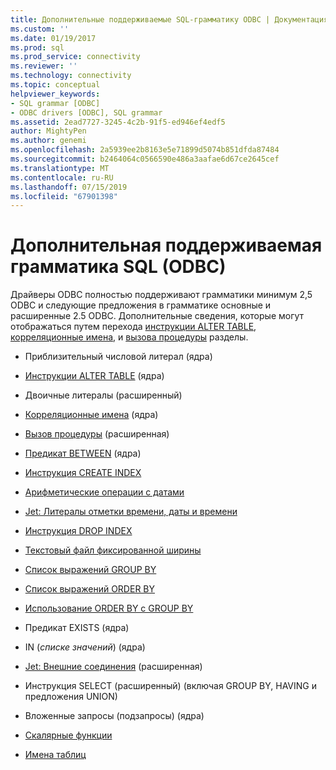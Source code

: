 ```yaml
---
title: Дополнительные поддерживаемые SQL-грамматику ODBC | Документация Майкрософт
ms.custom: ''
ms.date: 01/19/2017
ms.prod: sql
ms.prod_service: connectivity
ms.reviewer: ''
ms.technology: connectivity
ms.topic: conceptual
helpviewer_keywords:
- SQL grammar [ODBC]
- ODBC drivers [ODBC], SQL grammar
ms.assetid: 2ead7727-3245-4c2b-91f5-ed946ef4edf5
author: MightyPen
ms.author: genemi
ms.openlocfilehash: 2a5939ee2b8163e5e71899d5074b851dfda87484
ms.sourcegitcommit: b2464064c0566590e486a3aafae6d67ce2645cef
ms.translationtype: MT
ms.contentlocale: ru-RU
ms.lasthandoff: 07/15/2019
ms.locfileid: "67901398"
---
```

# <a name="additional-supported-odbc-sql-grammar"></a>Дополнительная поддерживаемая грамматика SQL (ODBC)
Драйверы ODBC полностью поддерживают грамматики минимум 2,5 ODBC и следующие предложения в грамматике основные и расширенные 2.5 ODBC. Дополнительные сведения, которые могут отображаться путем перехода [инструкции ALTER TABLE](../../odbc/microsoft/alter-table-statement.md), [корреляционные имена](../../odbc/microsoft/correlation-names.md), и [вызова процедуры](../../odbc/microsoft/procedure-invocation.md) разделы.  
  
-   Приблизительный числовой литерал (ядра)  
  
-   [Инструкции ALTER TABLE](../../odbc/microsoft/alter-table-statement.md) (ядра)  
  
-   Двоичные литералы (расширенный)  
  
-   [Корреляционные имена](../../odbc/microsoft/correlation-names.md) (ядра)  
  
-   [Вызов процедуры](../../odbc/microsoft/procedure-invocation.md) (расширенная)  
  
-   [Предикат BETWEEN](../../odbc/microsoft/between-predicate.md) (ядра)  
  
-   [Инструкция CREATE INDEX](../../odbc/microsoft/create-index-statement.md)  
  
-   [Арифметические операции с датами](../../odbc/microsoft/date-arithmetic.md)  
  
-   [Jet: Литералы отметки времени, даты и времени](../../odbc/microsoft/jet-date-time-and-timestamp-literals.md)  
  
-   [Инструкция DROP INDEX](../../odbc/microsoft/drop-index-statement.md)  
  
-   [Текстовый файл фиксированной ширины](../../odbc/microsoft/fixed-width-text-file.md)  
  
-   [Список выражений GROUP BY](../../odbc/microsoft/group-by-expression-list.md)  
  
-   [Список выражений ORDER BY](../../odbc/microsoft/order-by-expression-list.md)  
  
-   [Использование ORDER BY с GROUP BY](../../odbc/microsoft/order-by-with-group-by.md)  
  
-   Предикат EXISTS (ядра)  
  
-   IN (*списке значений*) (ядра)  
  
-   [Jet: Внешние соединения](../../odbc/microsoft/jet-outer-joins.md) (расширенная)  
  
-   Инструкция SELECT (расширенный) (включая GROUP BY, HAVING и предложения UNION)  
  
-   Вложенные запросы (подзапросы) (ядра)  
  
-   [Скалярные функции](../../odbc/microsoft/scalar-functions.md)  
  
-   [Имена таблиц](../../odbc/microsoft/table-names.md)

